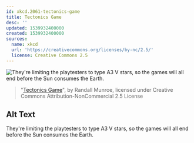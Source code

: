 ```yaml
---
id: xkcd.2061-tectonics-game
title: Tectonics Game
desc: ''
updated: 1539932400000
created: 1539932400000
sources:
  name: xkcd
  url: 'https://creativecommons.org/licenses/by-nc/2.5/'
  license: Creative Commons 2.5
---
```

![They're limiting the playtesters to type A3 V stars, so the games will all end before the Sun consumes the Earth.](https://imgs.xkcd.com/comics/tectonics_game.png)
> "[Tectonics Game](https://xkcd.com/2061/)", by Randall Munroe, licensed under Creative Commons Attribution-NonCommercial 2.5 License

## Alt Text
They're limiting the playtesters to type A3 V stars, so the games will all end before the Sun consumes the Earth.
